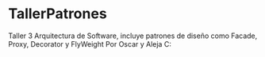 # TallerPatrones
Taller 3 Arquitectura de Software, incluye patrones de diseño como Facade, Proxy, Decorator y FlyWeight
Por Oscar y Aleja C:
